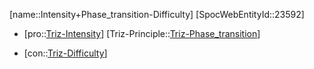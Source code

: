﻿---
type: TrizContradiction
aliases:
- Intensity+Phase_transition-Difficulty
license: CC BY-SA 4.0
copyright: https://github.com/SpocWeb
IsDeleted: false
IsReadOnly: false
Confidential: public
tags: 
- Triz/Contradiction
---
[name::Intensity+Phase_transition-Difficulty]
[SpocWebEntityId::23592]
+ [pro::[Triz-Intensity](tech/Triz/Parameter/Triz-Intensity.md)]
[Triz-Principle::[Triz-Phase_transition](tech/Triz/Principle/Triz-Phase_transition.md)]
- [con::[Triz-Difficulty](tech/Triz/Parameter/Triz-Difficulty.md)]


